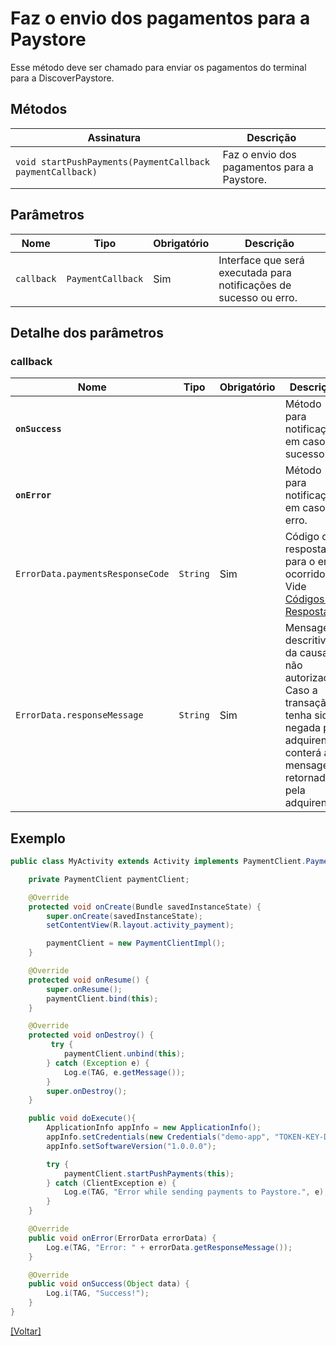 # Faz o envio dos pagamentos para a Paystore
Esse método deve ser chamado para enviar os pagamentos do terminal para a DiscoverPaystore.

## Métodos
| Assinatura | Descrição |
| --- | --- |
| `void startPushPayments(PaymentCallback paymentCallback)` | Faz o envio dos pagamentos para a Paystore. |

## Parâmetros
| Nome | Tipo | Obrigatório | Descrição |
| --- | --- | --- | --- |
| `callback` | `PaymentCallback` | Sim | Interface que será executada para notificações de sucesso ou erro. |

## Detalhe dos parâmetros
### callback

| Nome | Tipo | Obrigatório | Descrição |
| --- | --- | --- | --- |
| **`onSuccess`** |     |     | Método para notificação em caso de sucesso |
| **`onError`** |     |     | Método para notificação em caso de erro. |
| `ErrorData.paymentsResponseCode` | `String` | Sim | Código de resposta para o erro ocorrido. Vide [Códigos de Resposta](../codigo_resposta/) |
| `ErrorData.responseMessage` | `String` | Sim | Mensagem descritiva da causa da não autorização. Caso a transação tenha sido negada pela adquirente, conterá a mensagem retornada pela adquirente. |


## Exemplo
```java
public class MyActivity extends Activity implements PaymentClient.PaymentCallback {

    private PaymentClient paymentClient;

    @Override
    protected void onCreate(Bundle savedInstanceState) {
        super.onCreate(savedInstanceState);
        setContentView(R.layout.activity_payment);

        paymentClient = new PaymentClientImpl();
    }

    @Override
    protected void onResume() {
        super.onResume();
        paymentClient.bind(this);
    }

    @Override
    protected void onDestroy() {
         try {
            paymentClient.unbind(this);
        } catch (Exception e) {
            Log.e(TAG, e.getMessage());
        }
        super.onDestroy();
    }

    public void doExecute(){
        ApplicationInfo appInfo = new ApplicationInfo();
        appInfo.setCredentials(new Credentials("demo-app", "TOKEN-KEY-DEMO"));
        appInfo.setSoftwareVersion("1.0.0.0");

        try {
            paymentClient.startPushPayments(this);
        } catch (ClientException e) {
            Log.e(TAG, "Error while sending payments to Paystore.", e);
        }
    }

    @Override
    public void onError(ErrorData errorData) {
        Log.e(TAG, "Error: " + errorData.getResponseMessage());
    }

    @Override
    public void onSuccess(Object data) {
        Log.i(TAG, "Success!");
    }
}
```

[[Voltar]](./README.md)
